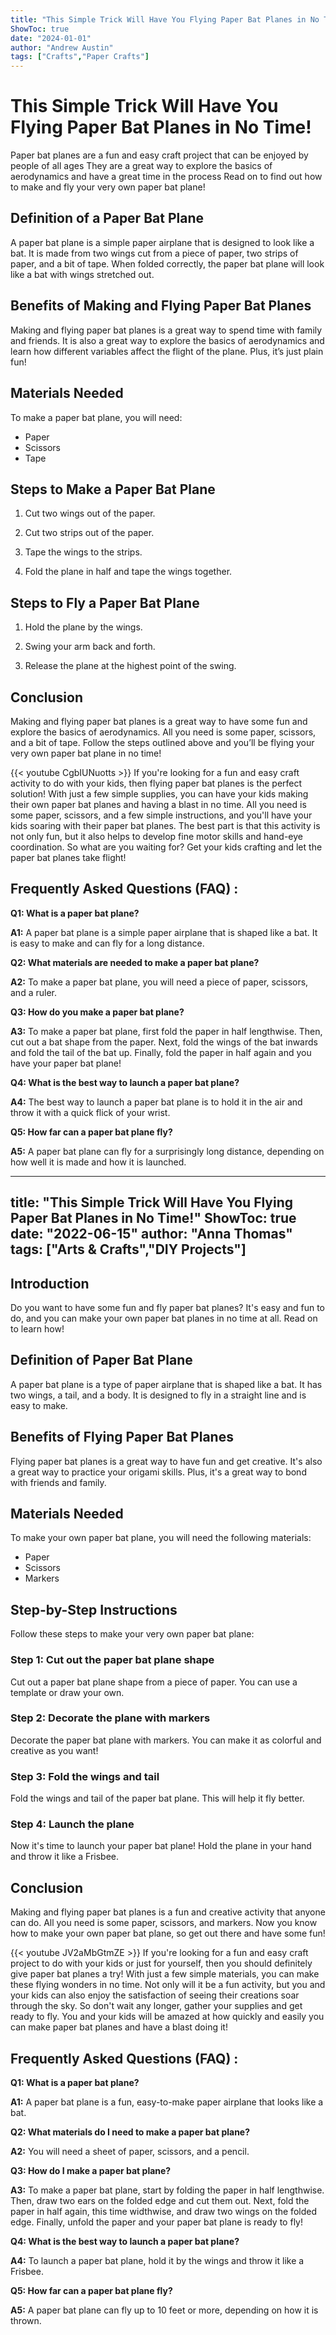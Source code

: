 ```yaml
---
title: "This Simple Trick Will Have You Flying Paper Bat Planes in No Time!"
ShowToc: true 
date: "2024-01-01"
author: "Andrew Austin" 
tags: ["Crafts","Paper Crafts"]
---
```

# This Simple Trick Will Have You Flying Paper Bat Planes in No Time!

Paper bat planes are a fun and easy craft project that can be enjoyed by people of all ages They are a great way to explore the basics of aerodynamics and have a great time in the process Read on to find out how to make and fly your very own paper bat plane!

## Definition of a Paper Bat Plane

A paper bat plane is a simple paper airplane that is designed to look like a bat. It is made from two wings cut from a piece of paper, two strips of paper, and a bit of tape. When folded correctly, the paper bat plane will look like a bat with wings stretched out.

## Benefits of Making and Flying Paper Bat Planes

Making and flying paper bat planes is a great way to spend time with family and friends. It is also a great way to explore the basics of aerodynamics and learn how different variables affect the flight of the plane. Plus, it’s just plain fun!

## Materials Needed

To make a paper bat plane, you will need:

- Paper
- Scissors
- Tape

## Steps to Make a Paper Bat Plane

1. Cut two wings out of the paper.

2. Cut two strips out of the paper.

3. Tape the wings to the strips.

4. Fold the plane in half and tape the wings together.

## Steps to Fly a Paper Bat Plane

1. Hold the plane by the wings.

2. Swing your arm back and forth.

3. Release the plane at the highest point of the swing.

## Conclusion

Making and flying paper bat planes is a great way to have some fun and explore the basics of aerodynamics. All you need is some paper, scissors, and a bit of tape. Follow the steps outlined above and you’ll be flying your very own paper bat plane in no time!

{{< youtube CgbIUNuotts >}} 
If you're looking for a fun and easy craft activity to do with your kids, then flying paper bat planes is the perfect solution! With just a few simple supplies, you can have your kids making their own paper bat planes and having a blast in no time. All you need is some paper, scissors, and a few simple instructions, and you'll have your kids soaring with their paper bat planes. The best part is that this activity is not only fun, but it also helps to develop fine motor skills and hand-eye coordination. So what are you waiting for? Get your kids crafting and let the paper bat planes take flight!

## Frequently Asked Questions (FAQ) :
**Q1: What is a paper bat plane?**

**A1:** A paper bat plane is a simple paper airplane that is shaped like a bat. It is easy to make and can fly for a long distance.

**Q2: What materials are needed to make a paper bat plane?**

**A2:** To make a paper bat plane, you will need a piece of paper, scissors, and a ruler.

**Q3: How do you make a paper bat plane?**

**A3:** To make a paper bat plane, first fold the paper in half lengthwise. Then, cut out a bat shape from the paper. Next, fold the wings of the bat inwards and fold the tail of the bat up. Finally, fold the paper in half again and you have your paper bat plane!

**Q4: What is the best way to launch a paper bat plane?**

**A4:** The best way to launch a paper bat plane is to hold it in the air and throw it with a quick flick of your wrist.

**Q5: How far can a paper bat plane fly?**

**A5:** A paper bat plane can fly for a surprisingly long distance, depending on how well it is made and how it is launched.

---
title: "This Simple Trick Will Have You Flying Paper Bat Planes in No Time!"
ShowToc: true 
date: "2022-06-15"
author: "Anna Thomas" 
tags: ["Arts & Crafts","DIY Projects"]
---
## Introduction 

Do you want to have some fun and fly paper bat planes? It's easy and fun to do, and you can make your own paper bat planes in no time at all. Read on to learn how!

## Definition of Paper Bat Plane

A paper bat plane is a type of paper airplane that is shaped like a bat. It has two wings, a tail, and a body. It is designed to fly in a straight line and is easy to make.

## Benefits of Flying Paper Bat Planes

Flying paper bat planes is a great way to have fun and get creative. It's also a great way to practice your origami skills. Plus, it's a great way to bond with friends and family.

## Materials Needed

To make your own paper bat plane, you will need the following materials: 

- Paper 
- Scissors 
- Markers 

## Step-by-Step Instructions

Follow these steps to make your very own paper bat plane: 

### Step 1: Cut out the paper bat plane shape

Cut out a paper bat plane shape from a piece of paper. You can use a template or draw your own. 

### Step 2: Decorate the plane with markers 

Decorate the paper bat plane with markers. You can make it as colorful and creative as you want! 

### Step 3: Fold the wings and tail 

Fold the wings and tail of the paper bat plane. This will help it fly better. 

### Step 4: Launch the plane 

Now it's time to launch your paper bat plane! Hold the plane in your hand and throw it like a Frisbee. 

## Conclusion 

Making and flying paper bat planes is a fun and creative activity that anyone can do. All you need is some paper, scissors, and markers. Now you know how to make your own paper bat plane, so get out there and have some fun!

{{< youtube JV2aMbGtmZE >}} 
If you're looking for a fun and easy craft project to do with your kids or just for yourself, then you should definitely give paper bat planes a try! With just a few simple materials, you can make these flying wonders in no time. Not only will it be a fun activity, but you and your kids can also enjoy the satisfaction of seeing their creations soar through the sky. So don't wait any longer, gather your supplies and get ready to fly. You and your kids will be amazed at how quickly and easily you can make paper bat planes and have a blast doing it!

## Frequently Asked Questions (FAQ) :
**Q1: What is a paper bat plane?**

**A1:** A paper bat plane is a fun, easy-to-make paper airplane that looks like a bat.

**Q2: What materials do I need to make a paper bat plane?**

**A2:** You will need a sheet of paper, scissors, and a pencil.

**Q3: How do I make a paper bat plane?**

**A3:** To make a paper bat plane, start by folding the paper in half lengthwise. Then, draw two ears on the folded edge and cut them out. Next, fold the paper in half again, this time widthwise, and draw two wings on the folded edge. Finally, unfold the paper and your paper bat plane is ready to fly!

**Q4: What is the best way to launch a paper bat plane?**

**A4:** To launch a paper bat plane, hold it by the wings and throw it like a Frisbee.

**Q5: How far can a paper bat plane fly?**

**A5:** A paper bat plane can fly up to 10 feet or more, depending on how it is thrown.



